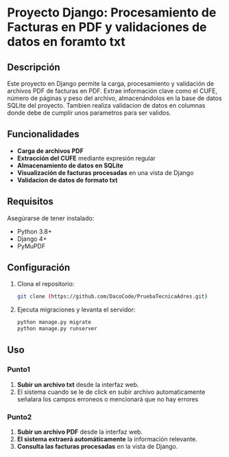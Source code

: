 # Proyecto Django: Procesamiento de Facturas en PDF y validaciones de datos en foramto txt

## Descripción
Este proyecto en Django permite la carga, procesamiento y validación de archivos PDF de facturas en PDF. Extrae información clave como el CUFE, número de páginas y peso del archivo, almacenándolos en la base de datos SQLite del proyecto.
Tambien realiza validacion de datos en columnas donde debe de cumplir unos parametros para ser validos. 

## Funcionalidades
- **Carga de archivos PDF**
- **Extracción del CUFE** mediante expresión regular
- **Almacenamiento de datos en SQLite**
- **Visualización de facturas procesadas** en una vista de Django
- **Validacion de datos de formato txt** 

## Requisitos
Asegúrarse de tener instalado:
- Python 3.8+
- Django 4+
- PyMuPDF


## Configuración
1. Clona el repositorio:
   ```bash
   git clone (https://github.com/DacoCode/PruebaTecnicaAdres.git)
   ```

3. Ejecuta migraciones y levanta el servidor:
   ```bash
   python manage.py migrate
   python manage.py runserver
   ```

## Uso

### Punto1
1. **Subir un archivo txt** desde la interfaz web.
2. El sistema cuando se le de click en subir archivo automaticamente señalara los campos erroneos o mencionará que no hay errores
   
### Punto2
1. **Subir un archivo PDF** desde la interfaz web.
2. **El sistema extraerá automáticamente** la información relevante.
3. **Consulta las facturas procesadas** en la vista de Django.

